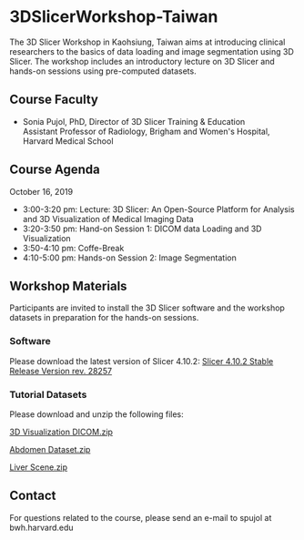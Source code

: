 # 3DSlicerWorkshop-Taiwan

The 3D Slicer Workshop in Kaohsiung, Taiwan aims at introducing clinical researchers to the basics of data loading and image segmentation using 3D Slicer. The workshop includes an introductory lecture on 3D Slicer and hands-on sessions using pre-computed datasets.

## Course Faculty
- Sonia Pujol, PhD, Director of 3D Slicer Training & Education <br> Assistant Professor of Radiology, Brigham and Women's Hospital, Harvard Medical School

## Course Agenda
October 16, 2019
- 3:00-3:20 pm: Lecture: 3D Slicer: An Open-Source Platform for Analysis and 3D Visualization of Medical Imaging Data 
- 3:20-3:50 pm: Hand-on Session 1: DICOM data Loading and 3D Visualization
- 3:50-4:10 pm: Coffe-Break
- 4:10-5:00 pm: Hands-on Session 2: Image Segmentation

## Workshop Materials
Participants are invited to install the 3D Slicer software and the workshop datasets in preparation for the hands-on sessions.

### Software
Please download the latest version of Slicer 4.10.2: 
[Slicer 4.10.2 Stable Release Version rev. 28257](https://download.slicer.org/)

### Tutorial Datasets
Please download and unzip the following files:

[3D Visualization DICOM.zip](https://www.dropbox.com/s/pwalbzpc9k25t7d/3DVisualization_DICOM.zip?dl=1)

[Abdomen Dataset.zip](https://www.dropbox.com/s/j48rsfdtweguwxe/Abdomen_dataset.zip?dl=1)

[Liver Scene.zip](https://www.dropbox.com/s/vl94z4ldzr6vvhz/LiverScene.zip?dl=1)

## Contact
For questions related to the course, please send an e-mail to spujol at bwh.harvard.edu
